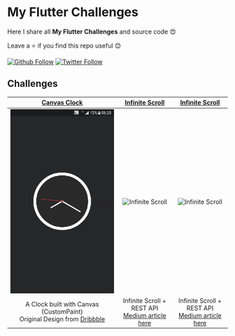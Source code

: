 # My Flutter Challenges

Here I share all **My Flutter Challenges** and source code 😍

Leave a ⭐ if you find this repo useful 😊

[![Github Follow](https://img.shields.io/github/followers/e200?style=social)](https://github.com/e200)
[![Twitter Follow](https://img.shields.io/twitter/follow/iam_e200?style=social)](https://twitter.com/iam_e200)

## Challenges

|[Canvas Clock](clock)|[Infinite Scroll](infinite_scroll)|[Infinite Scroll](infinite_scroll)|
|:-:|:-:|:-:|
|![Canvas Clock](clock/screenshots/screenshot.gif)|![Infinite Scroll](infinite_scroll/screenshots/screenshot.gif)|![Infinite Scroll](infinite_scroll/screenshots/screenshot.gif)|
|A Clock built with Canvas (CustomPaint)<br>Original Design from [Dribbble](https://dribbble.com/shots/6783041-Clock)|Infinite Scroll + REST API<br>[Medium article here](https://medium.com/@e200/flutter-infinite-scroll-with-rest-api-2b11f64b9d02)|Infinite Scroll + REST API<br>[Medium article here](https://medium.com/@e200/flutter-infinite-scroll-with-rest-api-2b11f64b9d02)|
